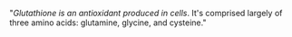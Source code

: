 "_Glutathione is an antioxidant produced in cells_. It's comprised largely of three amino acids: glutamine, glycine, and cysteine."